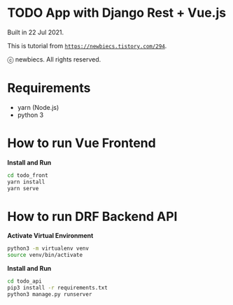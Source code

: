 # TODO App with Django Rest + Vue.js

Built in 22 Jul 2021.

This is tutorial from [`https://newbiecs.tistory.com/294`](https://newbiecs.tistory.com/294). 

ⓒ newbiecs. All rights reserved.

# Requirements

* yarn (Node.js)
* python 3

# How to run Vue Frontend

**Install and Run**

```bash
cd todo_front
yarn install
yarn serve
```

# How to run DRF Backend API

**Activate Virtual Environment**

```bash
python3 -m virtualenv venv
source venv/bin/activate
```

**Install and Run**
```bash
cd todo_api
pip3 install -r requirements.txt
python3 manage.py runserver
```
